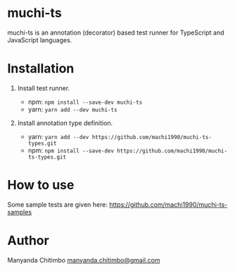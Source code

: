 # muchi-ts

muchi-ts is an annotation (decorator) based test runner for TypeScript and JavaScript languages.

# Installation
1. Install test runner.
    - npm: `npm install --save-dev muchi-ts`
    - yarn: `yarn add --dev muchi-ts`

2. Install annotation type definition.
    - yarn: `yarn add --dev https://github.com/machi1990/muchi-ts-types.git`
    - npm: `npm install --save-dev https://github.com/machi1990/muchi-ts-types.git`

# How to use
Some sample tests are given here: https://github.com/machi1990/muchi-ts-samples

# Author

Manyanda Chitimbo <manyanda.chitimbo@gmail.com>
